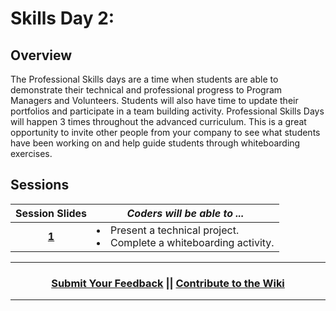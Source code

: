 # Skills Day 2:

## Overview
The Professional Skills days are a time when students are able to demonstrate their technical and professional progress to Program Managers and Volunteers. Students will also have time to update their portfolios and participate in a team building activity. Professional Skills Days will happen 3 times throughout the advanced curriculum. This is a great opportunity to invite other people from your company to see what students have been working on and help guide students through whiteboarding exercises.


## Sessions 
|Session Slides|*Coders will be able to ...*|
|:-------:|-------|
|[**1**](https://docs.google.com/presentation/d/19BxbT0Ul2OZMZ1wa7e3bKHO_YEZAnyrQJi8S2daZsww/edit#slide=id.g3748a0c7e9_0_0)| <li> Present a technical project. </li> <li> Complete a whiteboarding activity.</li> |

----
<h3 align="center"><a href="https://docs.google.com/forms/d/e/1FAIpQLSeLpI-m6UKvIxk97F8R1iidFRaYXJ3dfcUuIjx2Pz0WMfO1SA/viewform">Submit Your Feedback</a> || <a href="https://github.com/ScriptEdcurriculum/curriculum18-19/wiki">Contribute to the Wiki</a> </h3>

----
